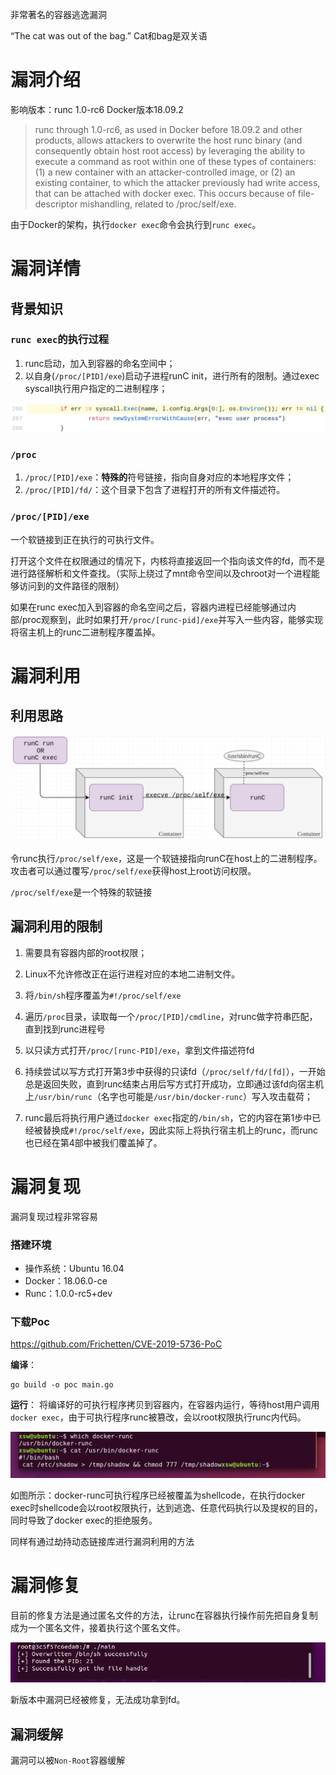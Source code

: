 非常著名的容器逃逸漏洞

“The cat was out of the bag.” Cat和bag是双关语

# 漏洞介绍

影响版本：runc 1.0-rc6
Docker版本18.09.2

> runc through 1.0-rc6, as used in Docker before 18.09.2 and other products, allows attackers to overwrite the host runc binary (and consequently obtain host root access) by leveraging the ability to execute a command as root within one of these types of containers: (1) a new container with an attacker-controlled image, or (2) an existing container, to which the attacker previously had write access, that can be attached with docker exec. This occurs because of file-descriptor mishandling, related to /proc/self/exe.

由于Docker的架构，执行`docker exec`命令会执行到`runc exec`。

# 漏洞详情

## 背景知识
### `runc exec`的执行过程
1. runc启动，加入到容器的命名空间中；
2. 以自身(`/proc/[PID]/exe`)启动子进程runC init，进行所有的限制。通过exec syscall执行用户指定的二进制程序；

![exec](./images/exec.png)

### `/proc`
1. `/proc/[PID]/exe`：**特殊的**符号链接，指向自身对应的本地程序文件；
2. `/proc/[PID]/fd/`：这个目录下包含了进程打开的所有文件描述符。

### `/proc/[PID]/exe`
一个软链接到正在执行的可执行文件。

打开这个文件在权限通过的情况下，内核将直接返回一个指向该文件的fd，而不是进行路径解析和文件查找。（实际上绕过了mnt命令空间以及chroot对一个进程能够访问到的文件路径的限制）

如果在runc exec加入到容器的命名空间之后，容器内进程已经能够通过内部/proc观察到，此时如果打开`/proc/[runc-pid]/exe`并写入一些内容，能够实现将宿主机上的runc二进制程序覆盖掉。

# 漏洞利用

## 利用思路

![runc_exec](./images/runc_exec.png)

令runc执行`/proc/self/exe`，这是一个软链接指向runC在host上的二进制程序。攻击者可以通过覆写`/proc/self/exe`获得host上root访问权限。

`/proc/self/exe`是一个特殊的软链接


## 漏洞利用的限制
1. 需要具有容器内部的root权限；
2. Linux不允许修改正在运行进程对应的本地二进制文件。


1. 将`/bin/sh`程序覆盖为`#!/proc/self/exe`
2. 遍历`/proc`目录，读取每一个`/proc/[PID]/cmdline`，对runc做字符串匹配，直到找到runc进程号
3. 以只读方式打开`/proc/[runc-PID]/exe`，拿到文件描述符fd
4. 持续尝试以写方式打开第3步中获得的只读fd（`/proc/self/fd/[fd]`），一开始总是返回失败，直到runc结束占用后写方式打开成功，立即通过该fd向宿主机上`/usr/bin/runc`（名字也可能是`/usr/bin/docker-runc`）写入攻击载荷；
5. runc最后将执行用户通过`docker exec`指定的`/bin/sh`，它的内容在第1步中已经被替换成`#!/proc/self/exe`，因此实际上将执行宿主机上的runc，而runc也已经在第4部中被我们覆盖掉了。


# 漏洞复现
漏洞复现过程非常容易

### 搭建环境
- 操作系统：Ubuntu 16.04
- Docker：18.06.0-ce
- Runc：1.0.0-rc5+dev

### 下载Poc
https://github.com/Frichetten/CVE-2019-5736-PoC

**编译**：
```shell
go build -o poc main.go
```

**运行**：
将编译好的可执行程序拷贝到容器内，在容器内运行，等待host用户调用`docker exec`，由于可执行程序runc被篡改，会以root权限执行runc内代码。

![exploit](./images/exploit.png)

如图所示：docker-runc可执行程序已经被覆盖为shellcode，在执行docker exec时shellcode会以root权限执行，达到逃逸、任意代码执行以及提权的目的，同时导致了docker exec的拒绝服务。

同样有通过劫持动态链接库进行漏洞利用的方法

# 漏洞修复
目前的修复方法是通过匿名文件的方法，让runc在容器执行操作前先把自身复制成为一个匿名文件，接着执行这个匿名文件。

![fix.png](./images/fix.png)

新版本中漏洞已经被修复，无法成功拿到fd。

## 漏洞缓解

漏洞可以被`Non-Root`容器缓解
